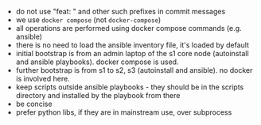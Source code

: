 - do not use "feat: " and other such prefixes in commit messages
- we use `docker compose` (not `docker-compose`)
- all operations are performed using docker compose commands (e.g. ansible)
- there is no need to load the ansible inventory file, it's loaded by default
- initial bootstrap is from an admin laptop of the s1 core node (autoinstall and ansible playbooks).  docker compose is used.
- further bootstrap is from s1 to s2, s3 (autoinstall and ansible).  no docker is involved here.
- keep scripts outside ansible playbooks - they should be in the scripts directory and installed by the playbook from there
- be concise
- prefer python libs, if they are in mainstream use, over subprocess
